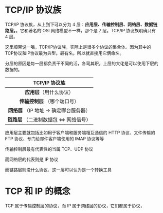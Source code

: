 # TCP/IP 协议族

TCP/IP 协议族，从上到下可以分为 4 层：**应用层、传输控制层、网络层、数据链路层。**。它和著名的 OSI 网络模型不一样，那个是 7 层。TCP/IP 协议族明确只有 4 层。

这里顺带说一嘴，TCP/IP协议族，实际上是很多个协议的集合体。因为其中的TCP协议和IP协议最为典型，最有名，所以就直接用它俩命名。

分层的原因是每一层都负责干不同的活，各司其职。上层的大佬是可以使用下层的数据的。

|              TCP/IP 协议族               |
| :--------------------------------------: |
|         **应用层**（用什么协议）         |
|      **传输控制层** （哪个端口号）       |
| **网络层** （IP 地址 -> 确定哪台服务器） |
| **链路层** （二进制数据包 <=> 网络信号） |

应用层主要就包括比如用于客户端和服务端相互通信的 HTTP 协议、文件传输的 FTP 协议、专门给邮件客户端使用的 IMAP 协议等等

传输控制层最有代表性的当属 TCP、UDP 协议

而网络层的代表则是 IP 协议

而链路层则没什么协议，这一层可以认为是一个转换工具

# TCP 和 IP 的概念

TCP 属于传输控制层的协议，而 IP 属于网络层的协议，它们都属于协议，
